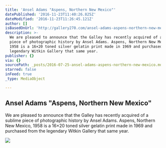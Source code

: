 ```yaml
---
title: 'Ansel Adams "Aspens, Northern New Mexico"'
datePublished: '2016-11-23T11:40:26.825Z'
dateModified: '2016-11-23T11:26:45.121Z'
author: []
isBasedOnUrl: 'http://gallery270.com/ansel-adams-aspens-northern-new-mexico/'
description: >-
  We are pleased to announce that the Galley has recently acquired of a sublime
  piece of photographic history by Ansel Adams. Aspens, Northern New Mexico,
  1958 is a 16×20 toned silver gelatin print made in 1969 and purchased from the
  legendary Witkin Gallery that same year.
publisher: {}
via: {}
sourcePath: _posts/2016-07-25-ansel-adams-aspens-northern-new-mexico.md
starred: false
inFeed: true
_type: MediaObject

---
```

<article style=""><h1>Ansel Adams "Aspens, Northern New Mexico"</h1><p>We are pleased to announce that the Galley has recently acquired of a sublime piece of photographic history by Ansel Adams. Aspens, Northern New Mexico, 1958 is a 16×20 toned silver gelatin print made in 1969 and purchased from the legendary Witkin Gallery that same year.</p><img src="http://gallery270.com/wp-content/uploads/2016/06/larger.jpg" /></article>